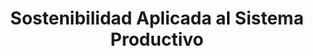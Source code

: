---
id: sostenibilidadn-aplicada-sistema-productivo
sidebar_position: 6
title: Sostenibilidad Aplicada al Sistema Productivo
---